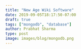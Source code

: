```yaml
---
title: "New Age Wiki Software"
date: 2019-09-05T18:17:50-07:00
draft: true
tags: ["mongodb", "database"]
author: Prabhat Sharma
type: post
image: images/blog/mongodb.png
---
```

